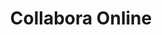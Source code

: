 ---
codehost: https://github.com/https://github.com/CollaboraOnline
facebook: https://facebook.com/collaboraoffice
instagram: https://instagram.com/collaboraoffice
linkedin: https://linkedin.com/company/collaboraproductivity
logohandle: collaboraonline
sort: collaboraonline
title: Collabora Online
twitter: https://x.com/CollaboraOffice
website: https://www.collaboraonline.com/
youtube: https://youtube.com/@CollaboraOnline
---